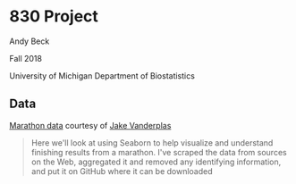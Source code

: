 # 830 Project
Andy Beck

Fall 2018

University of Michigan Department of Biostatistics

## Data
[Marathon data](https://github.com/jakevdp/marathon-data) courtesy of [Jake Vanderplas](http://vanderplas.com/)

> Here we'll look at using Seaborn to help visualize and understand finishing results from a marathon. I've scraped the data from sources on the Web, aggregated it and removed any identifying information, and put it on GitHub where it can be downloaded

